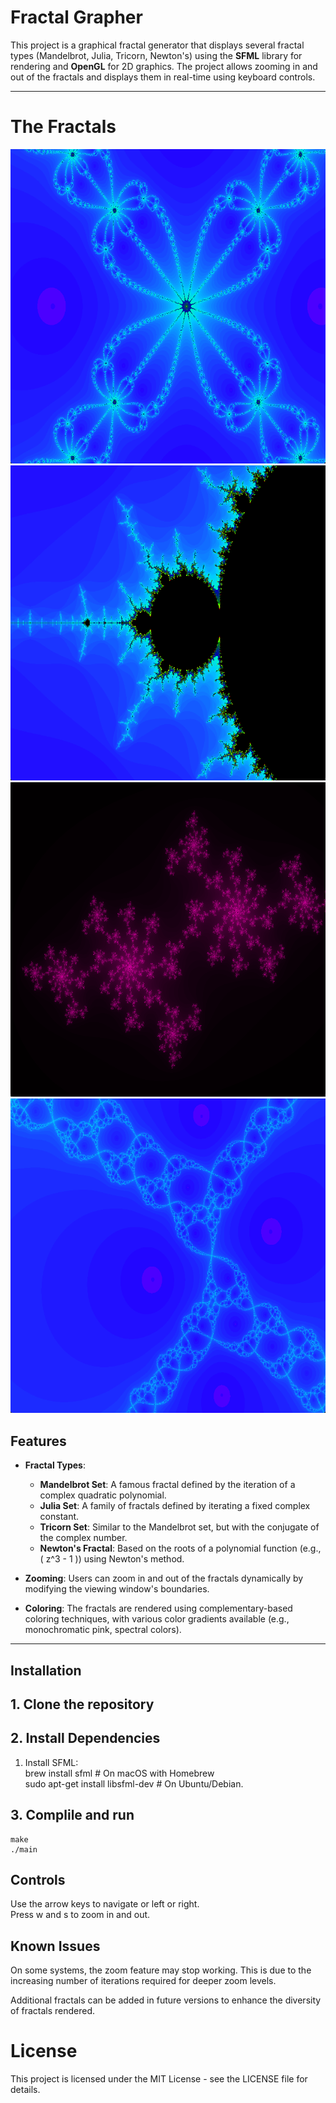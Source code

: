 # Fractal Grapher

This project is a graphical fractal generator that displays several fractal types (Mandelbrot, Julia, Tricorn, Newton's) using the **SFML** library for rendering and **OpenGL** for 2D graphics. The project allows zooming in and out of the fractals and displays them in real-time using keyboard controls.

---
# The Fractals

![f1](assets/f1.png)  
![f2](assets/f2.png) 
![f3](assets/f3.png)  
![f4](assets/f4.png)  

## Features

- **Fractal Types**:
  - **Mandelbrot Set**: A famous fractal defined by the iteration of a complex quadratic polynomial.
  - **Julia Set**: A family of fractals defined by iterating a fixed complex constant.
  - **Tricorn Set**: Similar to the Mandelbrot set, but with the conjugate of the complex number.
  - **Newton's Fractal**: Based on the roots of a polynomial function (e.g., \( z^3 - 1 \)) using Newton's method.

- **Zooming**: Users can zoom in and out of the fractals dynamically by modifying the viewing window's boundaries.

- **Coloring**: The fractals are rendered using complementary-based coloring techniques, with various color gradients available (e.g., monochromatic pink, spectral colors).

---

## Installation

## 1. Clone the repository

## 2. Install Dependencies
1. Install SFML:<br>
    brew install sfml  # On macOS with Homebrew<br>
    sudo apt-get install libsfml-dev  # On Ubuntu/Debian.

## 3. Complile and run
    make
    ./main

## Controls
Use the arrow keys to navigate or left or right.<br>
Press w and s to zoom in and out.

## Known Issues
On some systems, the zoom feature may stop working.
This is due to the increasing number of iterations required for deeper zoom levels.

Additional fractals can be added in future versions to enhance the diversity of fractals rendered.

# License
This project is licensed under the MIT License - see the LICENSE file for details.